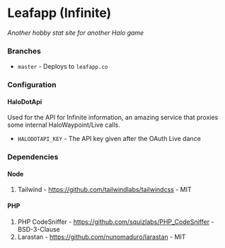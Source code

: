 # Leafapp (Infinite)
_Another hobby stat site for another Halo game_

### Branches
 * `master` - Deploys to `leafapp.co`

### Configuration

#### HaloDotApi
Used for the API for Infinite information, an amazing service that proxies some internal HaloWaypoint/Live calls.

 * `HALODOTAPI_KEY` - The API key given after the OAuth Live dance


### Dependencies

#### Node
1. Tailwind - https://github.com/tailwindlabs/tailwindcss - MIT

#### PHP
1. PHP CodeSniffer - https://github.com/squizlabs/PHP_CodeSniffer - BSD-3-Clause 
2. Larastan - https://github.com/nunomaduro/larastan - MIT
